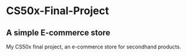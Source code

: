 # CS50x-Final-Project

## A simple E-commerce store

My CS50x final project, an e-commerce store for secondhand products.